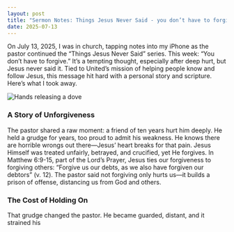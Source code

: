 ```yaml
---
layout: post
title: "Sermon Notes: Things Jesus Never Said - you don’t have to forgive - July 13, 2025"
date: 2025-07-13
---
```


On July 13, 2025, I was in church, tapping notes into my iPhone as the pastor continued the “Things Jesus Never Said” series. This week: “You don’t have to forgive.” It’s a tempting thought, especially after deep hurt, but Jesus never said it. Tied to United’s mission of helping people know and follow Jesus, this message hit hard with a personal story and scripture. Here’s what I took away.

![Hands releasing a dove](/assets/images/hands-dove.jpg)

### A Story of Unforgiveness

The pastor shared a raw moment: a friend of ten years hurt him deeply. He held a grudge for years, too proud to admit his weakness. He knows there are horrible wrongs out there—Jesus’ heart breaks for that pain. Jesus Himself was treated unfairly, betrayed, and crucified, yet He forgives. In Matthew 6:9-15, part of the Lord’s Prayer, Jesus ties our forgiveness to forgiving others: “Forgive us our debts, as we also have forgiven our debtors” (v. 12). The pastor said not forgiving only hurts us—it builds a prison of offense, distancing us from God and others.

### The Cost of Holding On

That grudge changed the pastor. He became guarded, distant, and it strained his